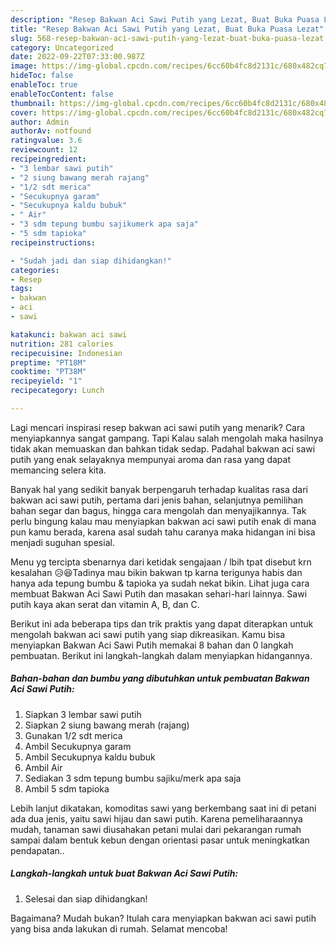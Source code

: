 ```yaml
---
description: "Resep Bakwan Aci Sawi Putih yang Lezat, Buat Buka Puasa Lezat"
title: "Resep Bakwan Aci Sawi Putih yang Lezat, Buat Buka Puasa Lezat"
slug: 568-resep-bakwan-aci-sawi-putih-yang-lezat-buat-buka-puasa-lezat
category: Uncategorized
date: 2022-09-22T07:33:00.987Z
image: https://img-global.cpcdn.com/recipes/6cc60b4fc8d2131c/680x482cq70/bakwan-aci-sawi-putih-foto-resep-utama.jpg
hideToc: false
enableToc: true
enableTocContent: false
thumbnail: https://img-global.cpcdn.com/recipes/6cc60b4fc8d2131c/680x482cq70/bakwan-aci-sawi-putih-foto-resep-utama.jpg
cover: https://img-global.cpcdn.com/recipes/6cc60b4fc8d2131c/680x482cq70/bakwan-aci-sawi-putih-foto-resep-utama.jpg
author: Admin
authorAv: notfound
ratingvalue: 3.6
reviewcount: 12
recipeingredient:
- "3 lembar sawi putih"
- "2 siung bawang merah rajang"
- "1/2 sdt merica"
- "Secukupnya garam"
- "Secukupnya kaldu bubuk"
- " Air"
- "3 sdm tepung bumbu sajikumerk apa saja"
- "5 sdm tapioka"
recipeinstructions:

- "Sudah jadi dan siap dihidangkan!"
categories:
- Resep
tags:
- bakwan
- aci
- sawi

katakunci: bakwan aci sawi 
nutrition: 281 calories
recipecuisine: Indonesian
preptime: "PT18M"
cooktime: "PT38M"
recipeyield: "1"
recipecategory: Lunch

---
```



Lagi mencari inspirasi resep bakwan aci sawi putih yang menarik? Cara menyiapkannya sangat gampang. Tapi Kalau salah mengolah maka hasilnya tidak akan memuaskan dan bahkan tidak sedap. Padahal bakwan aci sawi putih yang enak selayaknya mempunyai aroma dan rasa yang dapat memancing selera kita.


Banyak hal yang sedikit banyak berpengaruh terhadap kualitas rasa dari bakwan aci sawi putih, pertama dari jenis bahan, selanjutnya pemilihan bahan segar dan bagus, hingga cara mengolah dan menyajikannya. Tak perlu bingung kalau mau menyiapkan bakwan aci sawi putih enak di mana pun kamu berada, karena asal sudah tahu caranya maka hidangan ini bisa menjadi suguhan spesial.

Menu yg tercipta sbenarnya dari ketidak sengajaan / lbih tpat disebut krn kesalahan 😥😆Tadinya mau bikin bakwan tp karna terigunya habis dan hanya ada tepung bumbu &amp; tapioka ya sudah nekat bikin. Lihat juga cara membuat Bakwan Aci Sawi Putih dan masakan sehari-hari lainnya. Sawi putih kaya akan serat dan vitamin A, B, dan C.


Berikut ini ada beberapa tips dan trik praktis yang dapat diterapkan untuk mengolah bakwan aci sawi putih yang siap dikreasikan. Kamu bisa menyiapkan Bakwan Aci Sawi Putih memakai 8 bahan dan 0 langkah pembuatan. Berikut ini langkah-langkah dalam menyiapkan hidangannya.

<!--inarticleads1-->

##### Bahan-bahan dan bumbu yang dibutuhkan untuk pembuatan Bakwan Aci Sawi Putih:

1. Siapkan 3 lembar sawi putih
1. Siapkan 2 siung bawang merah (rajang)
1. Gunakan 1/2 sdt merica
1. Ambil Secukupnya garam
1. Ambil Secukupnya kaldu bubuk
1. Ambil  Air
1. Sediakan 3 sdm tepung bumbu sajiku/merk apa saja
1. Ambil 5 sdm tapioka


Lebih lanjut dikatakan, komoditas sawi yang berkembang saat ini di petani ada dua jenis, yaitu sawi hijau dan sawi putih. Karena pemeliharaannya mudah, tanaman sawi diusahakan petani mulai dari pekarangan rumah sampai dalam bentuk kebun dengan orientasi pasar untuk meningkatkan pendapatan.. 

<!--inarticleads2-->

##### Langkah-langkah untuk buat Bakwan Aci Sawi Putih:


1. Selesai dan siap dihidangkan!



Bagaimana? Mudah bukan? Itulah cara menyiapkan bakwan aci sawi putih yang bisa anda lakukan di rumah. Selamat mencoba!
